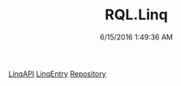 ﻿---
title: RQL.Linq
date: 6/15/2016 1:49:36 AM
---

[LinqAPI](T-RQL.Linq.LinqAPI.html)
[LinqEntry](T-RQL.Linq.LinqEntry.html)
[Repository](T-RQL.Linq.Repository.html)
